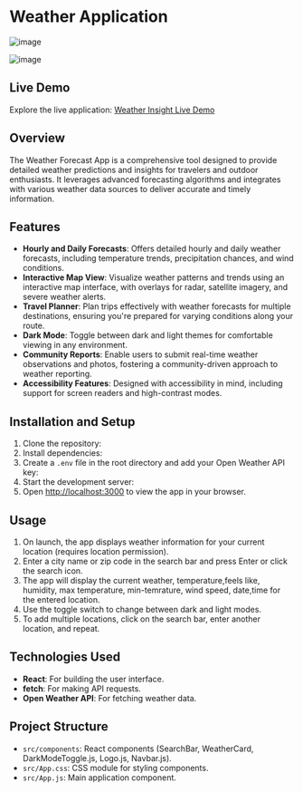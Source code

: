 # Weather Application


![image](https://github.com/pravesh2892/kraftshala-assignment/assets/112716122/b6205d56-6f9e-47d1-9244-f9e854be532b)


![image](https://github.com/pravesh2892/kraftshala-assignment/assets/112716122/69177f66-e838-4d89-83f1-abfb1761ef8a)




## Live Demo

Explore the live application: [Weather Insight Live Demo](https://kraftshala-task-nawaz085-sayed-nawazs-projects.vercel.app/)

## Overview

The Weather Forecast App is a comprehensive tool designed to provide detailed weather predictions and insights for travelers and outdoor enthusiasts. It leverages advanced forecasting algorithms and integrates with various weather data sources to deliver accurate and timely information.

## Features

- **Hourly and Daily Forecasts**: Offers detailed hourly and daily weather forecasts, including temperature trends, precipitation chances, and wind conditions.
- **Interactive Map View**: Visualize weather patterns and trends using an interactive map interface, with overlays for radar, satellite imagery, and severe weather alerts.
- **Travel Planner**: Plan trips effectively with weather forecasts for multiple destinations, ensuring you're prepared for varying conditions along your route.
- **Dark Mode**: Toggle between dark and light themes for comfortable viewing in any environment.
- **Community Reports**: Enable users to submit real-time weather observations and photos, fostering a community-driven approach to weather reporting.
- **Accessibility Features**: Designed with accessibility in mind, including support for screen readers and high-contrast modes.

## Installation and Setup
1. Clone the repository:
2. Install dependencies:
3. Create a `.env` file in the root directory and add your Open Weather API key:
4. Start the development server:
5. Open [http://localhost:3000](http://localhost:3000) to view the app in your browser.

## Usage

1. On launch, the app displays weather information for your current location (requires location permission).
2. Enter a city name or zip code in the search bar and press Enter or click the search icon.
3. The app will display the current weather, temperature,feels like, humidity, max temperature, min-temrature, wind speed, date,time for the entered location.
4. Use the toggle switch to change between dark and light modes.
5. To add multiple locations, click on the search bar, enter another location, and repeat.

## Technologies Used

- **React**: For building the user interface.
- **fetch**: For making API requests.
- **Open Weather API**: For fetching weather data.

## Project Structure

- `src/components`: React components (SearchBar, WeatherCard, DarkModeToggle.js, Logo.js, Navbar.js).
- `src/App.css`: CSS module  for styling components.
- `src/App.js`: Main application component.
 

